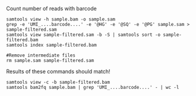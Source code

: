Count number of reads with barcode
```
samtools view -h sample.bam -o sample.sam
grep -e 'UMI_....barcode....' -e '@HG' -e '@SQ' -e '@PG' sample.sam > sample-filtered.sam
samtools view sample-filtered.sam -b -S | samtools sort -o sample-filtered.bam
samtools index sample-filtered.bam

#Remove intermediate files
rm sample.sam sample-filtered.sam
```

Results of these commands should match!
```
samtools view -c -b sample-filtered.bam
samtools bam2fq sample.bam | grep 'UMI_....barcode....' - | wc -l
```
